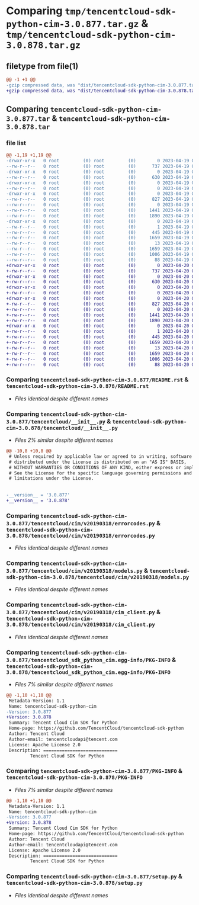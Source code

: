 # Comparing `tmp/tencentcloud-sdk-python-cim-3.0.877.tar.gz` & `tmp/tencentcloud-sdk-python-cim-3.0.878.tar.gz`

## filetype from file(1)

```diff
@@ -1 +1 @@
-gzip compressed data, was "dist/tencentcloud-sdk-python-cim-3.0.877.tar", last modified: Wed Apr 19 09:09:36 2023, max compression
+gzip compressed data, was "dist/tencentcloud-sdk-python-cim-3.0.878.tar", last modified: Thu Apr 20 00:23:33 2023, max compression
```

## Comparing `tencentcloud-sdk-python-cim-3.0.877.tar` & `tencentcloud-sdk-python-cim-3.0.878.tar`

### file list

```diff
@@ -1,19 +1,19 @@
-drwxr-xr-x   0 root         (0) root         (0)        0 2023-04-19 09:09:36.000000 tencentcloud-sdk-python-cim-3.0.877/
--rw-r--r--   0 root         (0) root         (0)      737 2023-04-19 09:09:36.000000 tencentcloud-sdk-python-cim-3.0.877/README.rst
-drwxr-xr-x   0 root         (0) root         (0)        0 2023-04-19 09:09:36.000000 tencentcloud-sdk-python-cim-3.0.877/tencentcloud/
--rw-r--r--   0 root         (0) root         (0)      630 2023-04-19 09:09:36.000000 tencentcloud-sdk-python-cim-3.0.877/tencentcloud/__init__.py
-drwxr-xr-x   0 root         (0) root         (0)        0 2023-04-19 09:09:36.000000 tencentcloud-sdk-python-cim-3.0.877/tencentcloud/cim/
--rw-r--r--   0 root         (0) root         (0)        0 2023-04-19 09:09:36.000000 tencentcloud-sdk-python-cim-3.0.877/tencentcloud/cim/__init__.py
-drwxr-xr-x   0 root         (0) root         (0)        0 2023-04-19 09:09:36.000000 tencentcloud-sdk-python-cim-3.0.877/tencentcloud/cim/v20190318/
--rw-r--r--   0 root         (0) root         (0)      827 2023-04-19 09:09:36.000000 tencentcloud-sdk-python-cim-3.0.877/tencentcloud/cim/v20190318/errorcodes.py
--rw-r--r--   0 root         (0) root         (0)        0 2023-04-19 09:09:36.000000 tencentcloud-sdk-python-cim-3.0.877/tencentcloud/cim/v20190318/__init__.py
--rw-r--r--   0 root         (0) root         (0)     1441 2023-04-19 09:09:36.000000 tencentcloud-sdk-python-cim-3.0.877/tencentcloud/cim/v20190318/models.py
--rw-r--r--   0 root         (0) root         (0)     1890 2023-04-19 09:09:36.000000 tencentcloud-sdk-python-cim-3.0.877/tencentcloud/cim/v20190318/cim_client.py
-drwxr-xr-x   0 root         (0) root         (0)        0 2023-04-19 09:09:36.000000 tencentcloud-sdk-python-cim-3.0.877/tencentcloud_sdk_python_cim.egg-info/
--rw-r--r--   0 root         (0) root         (0)        1 2023-04-19 09:09:36.000000 tencentcloud-sdk-python-cim-3.0.877/tencentcloud_sdk_python_cim.egg-info/dependency_links.txt
--rw-r--r--   0 root         (0) root         (0)      445 2023-04-19 09:09:36.000000 tencentcloud-sdk-python-cim-3.0.877/tencentcloud_sdk_python_cim.egg-info/SOURCES.txt
--rw-r--r--   0 root         (0) root         (0)     1659 2023-04-19 09:09:36.000000 tencentcloud-sdk-python-cim-3.0.877/tencentcloud_sdk_python_cim.egg-info/PKG-INFO
--rw-r--r--   0 root         (0) root         (0)       13 2023-04-19 09:09:36.000000 tencentcloud-sdk-python-cim-3.0.877/tencentcloud_sdk_python_cim.egg-info/top_level.txt
--rw-r--r--   0 root         (0) root         (0)     1659 2023-04-19 09:09:36.000000 tencentcloud-sdk-python-cim-3.0.877/PKG-INFO
--rw-r--r--   0 root         (0) root         (0)     1006 2023-04-19 09:09:36.000000 tencentcloud-sdk-python-cim-3.0.877/setup.py
--rw-r--r--   0 root         (0) root         (0)       88 2023-04-19 09:09:36.000000 tencentcloud-sdk-python-cim-3.0.877/setup.cfg
+drwxr-xr-x   0 root         (0) root         (0)        0 2023-04-20 00:23:33.000000 tencentcloud-sdk-python-cim-3.0.878/
+-rw-r--r--   0 root         (0) root         (0)      737 2023-04-20 00:23:32.000000 tencentcloud-sdk-python-cim-3.0.878/README.rst
+drwxr-xr-x   0 root         (0) root         (0)        0 2023-04-20 00:23:33.000000 tencentcloud-sdk-python-cim-3.0.878/tencentcloud/
+-rw-r--r--   0 root         (0) root         (0)      630 2023-04-20 00:23:33.000000 tencentcloud-sdk-python-cim-3.0.878/tencentcloud/__init__.py
+drwxr-xr-x   0 root         (0) root         (0)        0 2023-04-20 00:23:33.000000 tencentcloud-sdk-python-cim-3.0.878/tencentcloud/cim/
+-rw-r--r--   0 root         (0) root         (0)        0 2023-04-20 00:23:33.000000 tencentcloud-sdk-python-cim-3.0.878/tencentcloud/cim/__init__.py
+drwxr-xr-x   0 root         (0) root         (0)        0 2023-04-20 00:23:33.000000 tencentcloud-sdk-python-cim-3.0.878/tencentcloud/cim/v20190318/
+-rw-r--r--   0 root         (0) root         (0)      827 2023-04-20 00:23:33.000000 tencentcloud-sdk-python-cim-3.0.878/tencentcloud/cim/v20190318/errorcodes.py
+-rw-r--r--   0 root         (0) root         (0)        0 2023-04-20 00:23:33.000000 tencentcloud-sdk-python-cim-3.0.878/tencentcloud/cim/v20190318/__init__.py
+-rw-r--r--   0 root         (0) root         (0)     1441 2023-04-20 00:23:33.000000 tencentcloud-sdk-python-cim-3.0.878/tencentcloud/cim/v20190318/models.py
+-rw-r--r--   0 root         (0) root         (0)     1890 2023-04-20 00:23:33.000000 tencentcloud-sdk-python-cim-3.0.878/tencentcloud/cim/v20190318/cim_client.py
+drwxr-xr-x   0 root         (0) root         (0)        0 2023-04-20 00:23:33.000000 tencentcloud-sdk-python-cim-3.0.878/tencentcloud_sdk_python_cim.egg-info/
+-rw-r--r--   0 root         (0) root         (0)        1 2023-04-20 00:23:33.000000 tencentcloud-sdk-python-cim-3.0.878/tencentcloud_sdk_python_cim.egg-info/dependency_links.txt
+-rw-r--r--   0 root         (0) root         (0)      445 2023-04-20 00:23:33.000000 tencentcloud-sdk-python-cim-3.0.878/tencentcloud_sdk_python_cim.egg-info/SOURCES.txt
+-rw-r--r--   0 root         (0) root         (0)     1659 2023-04-20 00:23:33.000000 tencentcloud-sdk-python-cim-3.0.878/tencentcloud_sdk_python_cim.egg-info/PKG-INFO
+-rw-r--r--   0 root         (0) root         (0)       13 2023-04-20 00:23:33.000000 tencentcloud-sdk-python-cim-3.0.878/tencentcloud_sdk_python_cim.egg-info/top_level.txt
+-rw-r--r--   0 root         (0) root         (0)     1659 2023-04-20 00:23:33.000000 tencentcloud-sdk-python-cim-3.0.878/PKG-INFO
+-rw-r--r--   0 root         (0) root         (0)     1006 2023-04-20 00:23:32.000000 tencentcloud-sdk-python-cim-3.0.878/setup.py
+-rw-r--r--   0 root         (0) root         (0)       88 2023-04-20 00:23:33.000000 tencentcloud-sdk-python-cim-3.0.878/setup.cfg
```

### Comparing `tencentcloud-sdk-python-cim-3.0.877/README.rst` & `tencentcloud-sdk-python-cim-3.0.878/README.rst`

 * *Files identical despite different names*

### Comparing `tencentcloud-sdk-python-cim-3.0.877/tencentcloud/__init__.py` & `tencentcloud-sdk-python-cim-3.0.878/tencentcloud/__init__.py`

 * *Files 2% similar despite different names*

```diff
@@ -10,8 +10,8 @@
 # Unless required by applicable law or agreed to in writing, software
 # distributed under the License is distributed on an "AS IS" BASIS,
 # WITHOUT WARRANTIES OR CONDITIONS OF ANY KIND, either express or implied.
 # See the License for the specific language governing permissions and
 # limitations under the License.
 
 
-__version__ = '3.0.877'
+__version__ = '3.0.878'
```

### Comparing `tencentcloud-sdk-python-cim-3.0.877/tencentcloud/cim/v20190318/errorcodes.py` & `tencentcloud-sdk-python-cim-3.0.878/tencentcloud/cim/v20190318/errorcodes.py`

 * *Files identical despite different names*

### Comparing `tencentcloud-sdk-python-cim-3.0.877/tencentcloud/cim/v20190318/models.py` & `tencentcloud-sdk-python-cim-3.0.878/tencentcloud/cim/v20190318/models.py`

 * *Files identical despite different names*

### Comparing `tencentcloud-sdk-python-cim-3.0.877/tencentcloud/cim/v20190318/cim_client.py` & `tencentcloud-sdk-python-cim-3.0.878/tencentcloud/cim/v20190318/cim_client.py`

 * *Files identical despite different names*

### Comparing `tencentcloud-sdk-python-cim-3.0.877/tencentcloud_sdk_python_cim.egg-info/PKG-INFO` & `tencentcloud-sdk-python-cim-3.0.878/tencentcloud_sdk_python_cim.egg-info/PKG-INFO`

 * *Files 7% similar despite different names*

```diff
@@ -1,10 +1,10 @@
 Metadata-Version: 1.1
 Name: tencentcloud-sdk-python-cim
-Version: 3.0.877
+Version: 3.0.878
 Summary: Tencent Cloud Cim SDK for Python
 Home-page: https://github.com/TencentCloud/tencentcloud-sdk-python
 Author: Tencent Cloud
 Author-email: tencentcloudapi@tencent.com
 License: Apache License 2.0
 Description: ============================
         Tencent Cloud SDK for Python
```

### Comparing `tencentcloud-sdk-python-cim-3.0.877/PKG-INFO` & `tencentcloud-sdk-python-cim-3.0.878/PKG-INFO`

 * *Files 7% similar despite different names*

```diff
@@ -1,10 +1,10 @@
 Metadata-Version: 1.1
 Name: tencentcloud-sdk-python-cim
-Version: 3.0.877
+Version: 3.0.878
 Summary: Tencent Cloud Cim SDK for Python
 Home-page: https://github.com/TencentCloud/tencentcloud-sdk-python
 Author: Tencent Cloud
 Author-email: tencentcloudapi@tencent.com
 License: Apache License 2.0
 Description: ============================
         Tencent Cloud SDK for Python
```

### Comparing `tencentcloud-sdk-python-cim-3.0.877/setup.py` & `tencentcloud-sdk-python-cim-3.0.878/setup.py`

 * *Files identical despite different names*

